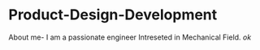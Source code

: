 # Product-Design-Development
  About me- I am a passionate engineer Intreseted in Mechanical Field.
*ok*
 

  

